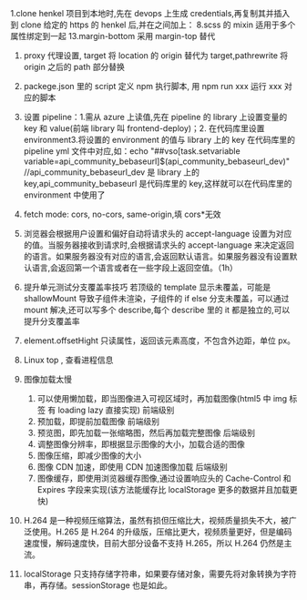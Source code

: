 1.clone henkel 项目到本地时,先在 devops 上生成 credentials,再复制其并插入到 clone 给定的 https 的 henkel 后,并在之间加上：
8.scss 的 mixin 适用于多个属性绑定到一起
13.margin-bottom 采用 margin-top 替代

1.  proxy 代理设置, target 将 location 的 origin 替代为 target,pathrewrite 将 origin 之后的 path 部分替换
2.  packege.json 里的 script 定义 npm 执行脚本, 用 npm run xxx 运行 xxx 对应的脚本

3.  设置 pipeline：1.需从 azure 上读值,先在 pipeline 的 library 上设置变量的 key 和 value(前端 library 叫 frontend-deploy)；2. 在代码库里设置 environment3.将设置的 environment 的值与 library 上的 key 在代码库里的 pipeline yml 文件中对应,如：echo "##vso[task.setvariable variable=api_community_bebaseurl]$(api_community_bebaseurl_dev)" //api_community_bebaseurl_dev 是 library 上的 key,api_community_bebaseurl 是代码库里的 key,这样就可以在代码库里的 environment 中使用了
4.  fetch mode: cors, no-cors, same-origin,填 cors\*无效
5.  浏览器会根据用户设置和偏好自动将请求头的 accept-language 设置为对应的值。当服务器接收到请求时,会根据请求头的 accept-language 来决定返回的语言。如果服务器没有对应的语言,会返回默认语言。如果服务器没有设置默认语言,会返回第一个语言或者在一些字段上返回空值。（1h）

6.  提升单元测试分支覆盖率技巧 若顶级的 template 显示未覆盖，可能是 shallowMount 导致子组件未渲染，子组件的 if else 分支未覆盖，可以通过 mount 解决,还可以写多个 describe,每个 describe 里的 it 都是独立的,可以提升分支覆盖率
7.  element.offsetHight 只读属性，返回该元素高度，不包含外边距，单位 px。
8.  Linux top , 查看进程信息
9.  图像加载太慢
    1.  可以使用懒加载，即当图像进入可视区域时，再加载图像(html5 中 img 标签 有 loading lazy 直接实现) 前端级别
    2.  预加载，即提前加载图像 前端级别
    3.  预览图，即先加载一张缩略图，然后再加载完整图像 后端级别
    4.  调整图像分辨率，即根据显示图像的大小，加载合适的图像
    5.  图像压缩，即减少图像的大小
    6.  图像 CDN 加速，即使用 CDN 加速图像加载 后端级别
    7.  图像缓存，即使用浏览器缓存图像,通过设置响应头的 Cache-Control 和 Expires 字段来实现(该方法能缓存比 localStorage 更多的数据并且加载更快)
10. H.264 是一种视频压缩算法，虽然有损但压缩比大，视频质量损失不大，被广泛使用。H.265 是 H.264 的升级版，压缩比更大，视频质量更好，但是编码速度慢，解码速度快，目前大部分设备不支持 H.265，所以 H.264 仍然是主流。
11. localStorage 只支持存储字符串，如果要存储对象，需要先将对象转换为字符串，再存储。sessionStorage 也是如此。
